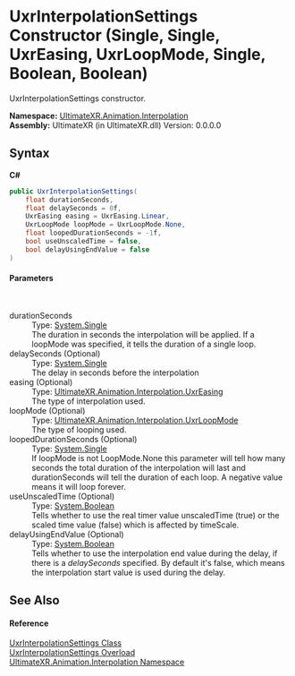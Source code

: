 # UxrInterpolationSettings Constructor (Single, Single, UxrEasing, UxrLoopMode, Single, Boolean, Boolean)
 

UxrInterpolationSettings constructor.

**Namespace:**&nbsp;<a href="N_UltimateXR_Animation_Interpolation">UltimateXR.Animation.Interpolation</a><br />**Assembly:**&nbsp;UltimateXR (in UltimateXR.dll) Version: 0.0.0.0

## Syntax

**C#**<br />
``` C#
public UxrInterpolationSettings(
	float durationSeconds,
	float delaySeconds = 0f,
	UxrEasing easing = UxrEasing.Linear,
	UxrLoopMode loopMode = UxrLoopMode.None,
	float loopedDurationSeconds = -1f,
	bool useUnscaledTime = false,
	bool delayUsingEndValue = false
)
```


#### Parameters
&nbsp;<dl><dt>durationSeconds</dt><dd>Type: <a href="https://docs.microsoft.com/dotnet/api/system.single" target="_blank" rel="noopener noreferrer">System.Single</a><br />The duration in seconds the interpolation will be applied. If a loopMode was specified, it tells the duration of a single loop.</dd><dt>delaySeconds (Optional)</dt><dd>Type: <a href="https://docs.microsoft.com/dotnet/api/system.single" target="_blank" rel="noopener noreferrer">System.Single</a><br />The delay in seconds before the interpolation</dd><dt>easing (Optional)</dt><dd>Type: <a href="T_UltimateXR_Animation_Interpolation_UxrEasing">UltimateXR.Animation.Interpolation.UxrEasing</a><br />The type of interpolation used.</dd><dt>loopMode (Optional)</dt><dd>Type: <a href="T_UltimateXR_Animation_Interpolation_UxrLoopMode">UltimateXR.Animation.Interpolation.UxrLoopMode</a><br />The type of looping used.</dd><dt>loopedDurationSeconds (Optional)</dt><dd>Type: <a href="https://docs.microsoft.com/dotnet/api/system.single" target="_blank" rel="noopener noreferrer">System.Single</a><br />If loopMode is not LoopMode.None this parameter will tell how many seconds the total duration of the interpolation will last and durationSeconds will tell the duration of each loop. A negative value means it will loop forever.</dd><dt>useUnscaledTime (Optional)</dt><dd>Type: <a href="https://docs.microsoft.com/dotnet/api/system.boolean" target="_blank" rel="noopener noreferrer">System.Boolean</a><br />Tells whether to use the real timer value unscaledTime (true) or the scaled time value (false) which is affected by timeScale.</dd><dt>delayUsingEndValue (Optional)</dt><dd>Type: <a href="https://docs.microsoft.com/dotnet/api/system.boolean" target="_blank" rel="noopener noreferrer">System.Boolean</a><br />Tells whether to use the interpolation end value during the delay, if there is a *delaySeconds* specified. By default it's false, which means the interpolation start value is used during the delay.</dd></dl>

## See Also


#### Reference
<a href="T_UltimateXR_Animation_Interpolation_UxrInterpolationSettings">UxrInterpolationSettings Class</a><br /><a href="Overload_UltimateXR_Animation_Interpolation_UxrInterpolationSettings__ctor">UxrInterpolationSettings Overload</a><br /><a href="N_UltimateXR_Animation_Interpolation">UltimateXR.Animation.Interpolation Namespace</a><br />